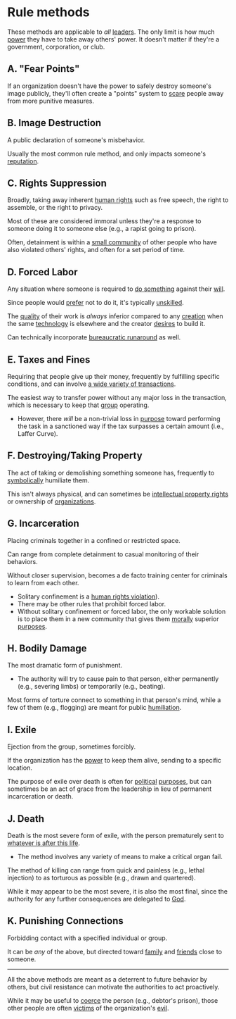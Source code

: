 
# Rule methods

These methods are applicable to *all* [leaders](groups-small.md). The only limit is how much [power](power.md) they have to take away others' power. It doesn't matter if they're a government, corporation, or club.

## A. "Fear Points"

If an organization doesn't have the power to safely destroy someone's image publicly, they'll often create a "points" system to [scare](mind-feelings-fear.md) people away from more punitive measures.

## B. Image Destruction

A public declaration of someone's misbehavior.

Usually the most common rule method, and only impacts someone's [reputation](image.md).

## C. Rights Suppression

Broadly, taking away inherent [human rights](people-3_respect.md) such as free speech, the right to assemble, or the right to privacy.

Most of these are considered immoral unless they're a response to someone doing it to someone else (e.g., a rapist going to prison).

Often, detainment is within a [small community](groups-small.md) of other people who have also violated others' rights, and often for a set period of time.

## D. Forced Labor

Any situation where someone is required to [do something](results.md) against their [will](purpose.md).

Since people would [prefer](purpose.md) not to do it, it's typically [unskilled](jobs-specialization.md).

The [quality](values-quality.md) of their work is *always* inferior compared to any [creation](creations.md) when the same [technology](technology.md) is elsewhere and the creator [desires](purpose.md) to build it.

Can technically incorporate [bureaucratic runaround](bureaucracy.md) as well.

## E. Taxes and Fines

Requiring that people give up their money, frequently by fulfilling specific conditions, and can involve [a wide variety of transactions](money-accounting.md).

The easiest way to transfer power without any major loss in the transaction, which is necessary to keep that [group](groups-large.md) operating.

- However, there *will* be a non-trivial loss in [purpose](purpose.md) toward performing the task in a sanctioned way if the tax surpasses a certain amount (i.e., Laffer Curve).

## F. Destroying/Taking Property

The act of taking or demolishing something someone has, frequently to [symbolically](symbols.md) humiliate them.

This isn't always physical, and can sometimes be [intellectual property rights](legal-ip.md) or ownership of [organizations](groups-large.md).

## G. Incarceration

Placing criminals together in a confined or restricted space.

Can range from complete detainment to casual monitoring of their behaviors.

Without closer supervision, becomes a de facto training center for criminals to learn from each other.

- Solitary confinement is a [human rights violation](people-3_respect.md)).
- There may be other rules that prohibit forced labor.
- Without solitary confinement or forced labor, the only workable solution is to place them in a new community that gives them [morally](morality.md) superior [purposes](purpose.md).

## H. Bodily Damage

The most dramatic form of punishment.

- The authority will try to cause pain to that person, either permanently (e.g., severing limbs) or temporarily (e.g., beating).

Most forms of torture connect to something in that person's mind, while a few of them (e.g., flogging) are meant for public [humiliation](image.md).

## I. Exile

Ejection from the group, sometimes forcibly.

If the organization has the [power](power.md) to keep them alive, sending to a specific location.

The purpose of exile over death is often for [political](power.md) [purposes](purpose.md), but can sometimes be an act of grace from the leadership in lieu of permanent incarceration or death.

## J. Death

Death is the most severe form of exile, with the person prematurely sent to [whatever is after this life](religion-answers.md).

- The method involves any variety of means to make a critical organ fail.

The method of killing can range from quick and painless (e.g., lethal injection) to as torturous as possible (e.g., drawn and quartered).

While it may appear to be the most severe, it is also the most final, since the authority for any further consequences are delegated to [God](god.md).

## K. Punishing Connections

Forbidding contact with a specified individual or group.

It can be *any* of the above, but directed toward [family](people-family.md) and [friends](people-4_friends.md) close to someone.

---

All the above methods are meant as a deterrent to future behavior by others, but civil resistance can motivate the authorities to act proactively.

While it may be useful to [coerce](power-types.md) the person (e.g., debtor's prison), those other people are often [victims](hardship-ptsd.md) of the organization's [evil](morality-evil.md).
